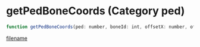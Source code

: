 # getPedBoneCoords (Category ped)

```js
function getPedBoneCoords(ped: number, boneId: int, offsetX: number, offsetY: number, offsetZ: number): Vector3
```

[filename](getPedBoneCoords_m.md ':include')